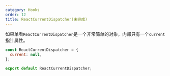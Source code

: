 ```yaml
---
category: Hooks
order: 12
title: ReactCurrentDispatcher(未完成)
---
```


如果单看`ReactCurrentDispatcher`是一个非常简单的对象，内部只有一个`current`指针属性。
```js
const ReactCurrentDispatcher = {
  current: null,
};

export default ReactCurrentDispatcher;
```

